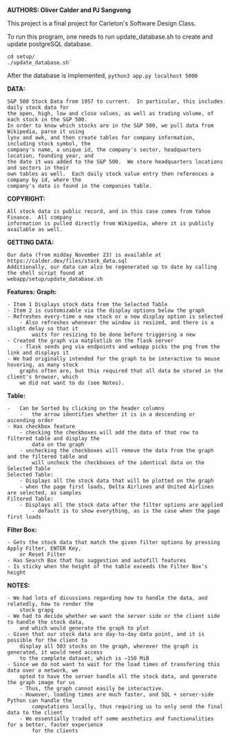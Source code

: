 **AUTHORS: Oliver Calder and PJ Sangvong**

This project is a final project for Carleton's Software Design Class. 

To run this program, one needs to run update_database.sh to create and update postgreSQL database.

```
cd setup/
./update_database.sh`
``` 

After the database is implemented, ```python3 app.py localhost 5000```

**DATA:**  

    S&P 500 Stock Data from 1957 to current.  In particular, this includes daily stock data for
    the open, high, low and close values, as well as trading volume, of each stock in the S&P 500.
    In order to know which stocks are in the S&P 500, we pull data from Wikipedia, parse it using
    lynx and awk, and then create tables for company information, including stock symbol, the
    company's name, a unique id, the company's sector, headquarters location, founding year, and
    the date it was added to the S&P 500.  We store headquarters locations and sectors in their
    own tables as well.  Each daily stock value entry then references a company by id, where the
    company's data is found in the companies table.

**COPYRIGHT:**  
    
    All stock data is public record, and in this case comes from Yahoo Finance.  All company
    information is pulled directly from Wikipedia, where it is publicly available as well.

**GETTING DATA:**  

    Our data (from midday November 23) is available at
    https://calder.dev/files/stock_data.sql
    Additionally, our data can also be regenerated up to date by calling the shell script found at
    webapp/setup/update_database.sh


**Features:**
**Graph:** 

    - Item 1 Displays stock data from the Selected Table
    - Item 2 is customizable via the display options below the graph
    - Refreshes every-time a new stock or a new display option is selected
        - Also refreshes whenever the window is resized, and there is a slight delay so that it
            waits for resizing to be done before triggering a new 
    - Created the graph via matplotlib on the flask server
        - flask sends png via endpoints and webapp picks the png from the link and displays it
    - We had originally intended for the graph to be interactive to mouse hovering, as many stock
        graphs often are, but this required that all data be stored in the client's browser, which
        we did not want to do (see Notes).

**Table:** 

    -   Can be Sorted by clicking on the header columns
        -   the arrow identifies whether it is in a descending or ascending order
    - Has checkbox feature
        - checking the checkboxes will add the data of that row to filtered table and display the
            data on the graph
        - unchecking the checkboxes will remove the data from the graph and the filtered table and
            will uncheck the checkboxes of the identical data on the Selected Table
    Selected Table:
        - Displays all the stock data that will be plotted on the graph
        - when the page first loads, Delta Airlines and United Airlines are selected, as samples
    Filtered Table:
        - Displays all the stock data after the filter options are applied
            - default is to show everything, as is the case when the page first loads

**Filter Box:** 

    - Gets the stock data that match the given filter options by pressing Apply Filter, ENTER Key,
        or Reset Filter
    - Has Search Box that has suggestion and autofill features
    - Is sticky when the height of the table exceeds the Filter Box's height


**NOTES:** 

    - We had lots of dicussions regarding how to handle the data, and relatedly, how to render the
        stock grapg
    - We had to decide whether we want the server side or the client side to handle the stock data,
        and which would generate the graph to plot
    - Given that our stock data are day-to-day data point, and it is possible for the client to
        display all 503 stocks on the graph, wherever the graph is generated, it would need access 
        to the complete dataset, which is ~150 MiB
    - Since we do not want to wait for the load times of transfering this data over a network, we
        opted to have the server handle all the stock data, and generate the graph image for us
        - Thus, the graph cannot easily be interactive.
        - However, loading times are much faster, and SQL + server-side Python can handle the
            computations locally, thus requiring us to only send the final data to the client
        - We essentially traded off some aesthetics and functionalities for a better, faster experience
            for the clients
